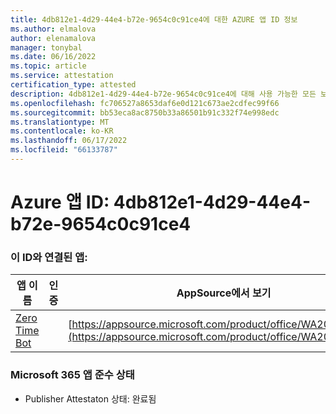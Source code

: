 ```yaml
---
title: 4db812e1-4d29-44e4-b72e-9654c0c91ce4에 대한 AZURE 앱 ID 정보
ms.author: elmalova
author: elenamalova
manager: tonybal
ms.date: 06/16/2022
ms.topic: article
ms.service: attestation
certification_type: attested
description: 4db812e1-4d29-44e4-b72e-9654c0c91ce4에 대해 사용 가능한 모든 보안 및 규정 준수 정보입니다.
ms.openlocfilehash: fc706527a8653daf6e0d121c673ae2cdfec99f66
ms.sourcegitcommit: bb53eca8ac8750b33a86501b91c332f74e998edc
ms.translationtype: MT
ms.contentlocale: ko-KR
ms.lasthandoff: 06/17/2022
ms.locfileid: "66133787"
---
```

# <a name="azure-app-id-4db812e1-4d29-44e4-b72e-9654c0c91ce4"></a>Azure 앱 ID: 4db812e1-4d29-44e4-b72e-9654c0c91ce4


### <a name="apps-associated-with-this-id"></a>이 ID와 연결된 앱:
| **앱 이름** | **인증** | **AppSource에서 보기** |
|--------------|---------------|-----------------------|
| [Zero Time Bot](../forward/WA200003717.md) |  | [https://appsource.microsoft.com/product/office/WA200003717](https://appsource.microsoft.com/product/office/WA200003717) |

### <a name="microsoft-365-app-compliance-status"></a>Microsoft 365 앱 준수 상태
- Publisher Attestaton 상태: 완료됨
